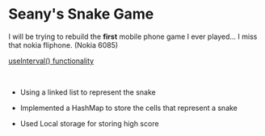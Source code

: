 # Seany's Snake Game

I will be trying to rebuild the **first** mobile phone game I ever played... I miss that nokia fliphone. (Nokia 6085)

[useInterval() functionality](https://overreacted.io/making-setinterval-declarative-with-react-hooks/)

<br>

- Using a linked list to represent the snake

* Implemented a HashMap to store the cells that represent a snake

* Used Local storage for storing high score
